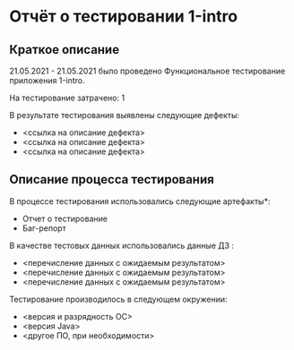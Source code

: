 # Отчёт о тестировании 1-intro

## Краткое описание

21.05.2021 - 21.05.2021 было проведено Функциональное тестирование приложения 1-intro.

На тестирование затрачено: 1

В результате тестирования выявлены следующие дефекты:
* <ссылка на описание дефекта>
* <ссылка на описание дефекта>
* <ссылка на описание дефекта>

## Описание процесса тестирования

В процессе тестирования использовались следующие артефакты*:
* Отчет о тестирование
* Баг-репорт




В качестве тестовых данных использовались данные ДЗ :
* <перечисление данных с ожидаемым результатом>
* <перечисление данных с ожидаемым результатом>
* <перечисление данных с ожидаемым результатом>

Тестирование производилось в следующем окружении:
* <версия и разрядность ОС>
* <версия Java>
* <другое ПО, при необходимости>